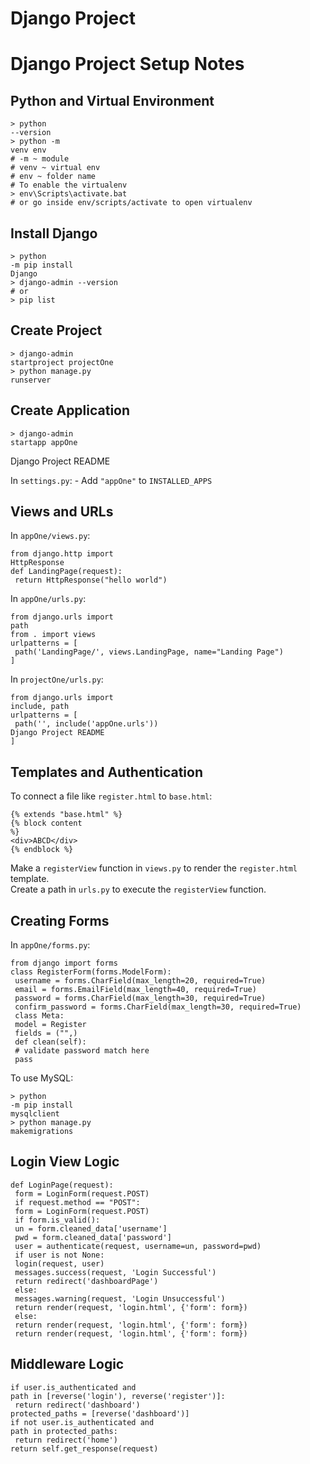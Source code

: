 # Django Project
<h1>Django Project Setup Notes</h1>
<h2>Python and Virtual Environment</h2>
<div class="codehilite">
<pre><span></span><code>&gt;<span class="w"> </span>python<span class="w">
</span>--version
&gt;<span class="w"> </span>python<span class="w"> </span>-m<span class="w">
</span>venv<span class="w"> </span>env<span class="w"> </span>
<span class="c1"># -m ~ module</span>
<span class="c1"># venv ~ virtual env</span>
<span class="c1"># env ~ folder name</span>
<span class="c1"># To enable the virtualenv</span>
&gt;<span class="w"> </span>env<span class="se">\S</span>cripts<span
class="se">\a</span>ctivate.bat
<span class="c1"># or go inside env/scripts/activate to open virtualenv</span>
</code></pre>
</div>
<h2>Install Django</h2>
<div class="codehilite">
<pre><span></span><code>&gt;<span class="w"> </span>python<span class="w">
</span>-m<span class="w"> </span>pip<span class="w"> </span>install<span class="w">
</span>Django
&gt;<span class="w"> </span>django-admin<span class="w"> </span>--version
<span class="c1"># or</span>
&gt;<span class="w"> </span>pip<span class="w"> </span>list
</code></pre>
</div>
<h2>Create Project</h2>
<div class="codehilite">
<pre><span></span><code>&gt;<span class="w"> </span>django-admin<span class="w">
</span>startproject<span class="w"> </span>projectOne
&gt;<span class="w"> </span>python<span class="w"> </span>manage.py<span class="w">
</span>runserver
</code></pre>
</div>
<h2>Create Application</h2>
<div class="codehilite">
<pre><span></span><code>&gt;<span class="w"> </span>django-admin<span class="w">
</span>startapp<span class="w"> </span>appOne
</code></pre>
</div>
Django Project README
<p>In <code>settings.py</code>:
- Add <code>"appOne"</code> to <code>INSTALLED_APPS</code></p>
<h2>Views and URLs</h2>
<p>In <code>appOne/views.py</code>:</p>
<div class="codehilite">
<pre><span></span><code><span class="kn">from</span><span class="w"> </span><span
class="nn">django.http</span><span class="w"> </span><span class="kn">import</span>
<span class="n">HttpResponse</span>
<span class="k">def</span><span class="w"> </span><span
class="nf">LandingPage</span><span class="p">(</span><span class="n">request</span><span
class="p">):</span>
 <span class="k">return</span> <span class="n">HttpResponse</span><span
class="p">(</span><span class="s2">&quot;hello world&quot;</span><span
class="p">)</span>
</code></pre>
</div>
<p>In <code>appOne/urls.py</code>:</p>
<div class="codehilite">
<pre><span></span><code><span class="kn">from</span><span class="w"> </span><span
class="nn">django.urls</span><span class="w"> </span><span class="kn">import</span>
<span class="n">path</span>
<span class="kn">from</span><span class="w"> </span><span class="nn">.</span><span
class="w"> </span><span class="kn">import</span> <span class="n">views</span>
<span class="n">urlpatterns</span> <span class="o">=</span> <span class="p">[</span>
 <span class="n">path</span><span class="p">(</span><span
class="s1">&#39;LandingPage/&#39;</span><span class="p">,</span> <span
class="n">views</span><span class="o">.</span><span class="n">LandingPage</span><span
class="p">,</span> <span class="n">name</span><span class="o">=</span><span
class="s2">&quot;Landing Page&quot;</span><span class="p">)</span>
<span class="p">]</span>
</code></pre>
</div>
<p>In <code>projectOne/urls.py</code>:</p>
<div class="codehilite">
<pre><span></span><code><span class="kn">from</span><span class="w"> </span><span
class="nn">django.urls</span><span class="w"> </span><span class="kn">import</span>
<span class="n">include</span><span class="p">,</span> <span class="n">path</span>
<span class="n">urlpatterns</span> <span class="o">=</span> <span class="p">[</span>
 <span class="n">path</span><span class="p">(</span><span
class="s1">&#39;&#39;</span><span class="p">,</span> <span class="n">include</span><span
class="p">(</span><span class="s1">&#39;appOne.urls&#39;</span><span class="p">))</span>
Django Project README
<span class="p">]</span>
</code></pre>
</div>
<h2>Templates and Authentication</h2>
<p>To connect a file like <code>register.html</code> to <code>base.html</code>:</p>
<div class="codehilite">
<pre><span></span><code><span class="cp">{%</span> <span class="k">extends</span> <span
class="s2">&quot;base.html&quot;</span> <span class="cp">%}</span>
<span class="cp">{%</span> <span class="k">block</span> <span class="nv">content</span>
<span class="cp">%}</span>
<span class="x">&lt;div&gt;ABCD&lt;/div&gt;</span>
<span class="cp">{%</span> <span class="k">endblock</span> <span class="cp">%}</span>
</code></pre>
</div>
<p>Make a <code>registerView</code> function in <code>views.py</code> to render the
<code>register.html</code> template.<br />
Create a path in <code>urls.py</code> to execute the <code>registerView</code>
function.</p>
<h2>Creating Forms</h2>
<p>In <code>appOne/forms.py</code>:</p>
<div class="codehilite">
<pre><span></span><code><span class="kn">from</span><span class="w"> </span><span
class="nn">django</span><span class="w"> </span><span class="kn">import</span> <span
class="n">forms</span>
<span class="k">class</span><span class="w"> </span><span
class="nc">RegisterForm</span><span class="p">(</span><span class="n">forms</span><span
class="o">.</span><span class="n">ModelForm</span><span class="p">):</span>
 <span class="n">username</span> <span class="o">=</span> <span
class="n">forms</span><span class="o">.</span><span class="n">CharField</span><span
class="p">(</span><span class="n">max_length</span><span class="o">=</span><span
class="mi">20</span><span class="p">,</span> <span class="n">required</span><span
class="o">=</span><span class="kc">True</span><span class="p">)</span>
 <span class="n">email</span> <span class="o">=</span> <span
class="n">forms</span><span class="o">.</span><span class="n">EmailField</span><span
class="p">(</span><span class="n">max_length</span><span class="o">=</span><span
class="mi">40</span><span class="p">,</span> <span class="n">required</span><span
class="o">=</span><span class="kc">True</span><span class="p">)</span>
 <span class="n">password</span> <span class="o">=</span> <span
class="n">forms</span><span class="o">.</span><span class="n">CharField</span><span
class="p">(</span><span class="n">max_length</span><span class="o">=</span><span
class="mi">30</span><span class="p">,</span> <span class="n">required</span><span
class="o">=</span><span class="kc">True</span><span class="p">)</span>
 <span class="n">confirm_password</span> <span class="o">=</span> <span
class="n">forms</span><span class="o">.</span><span class="n">CharField</span><span
Django Project README
class="p">(</span><span class="n">max_length</span><span class="o">=</span><span
class="mi">30</span><span class="p">,</span> <span class="n">required</span><span
class="o">=</span><span class="kc">True</span><span class="p">)</span>
 <span class="k">class</span><span class="w"> </span><span
class="nc">Meta</span><span class="p">:</span>
 <span class="n">model</span> <span class="o">=</span> <span
class="n">Register</span>
 <span class="n">fields</span> <span class="o">=</span> <span
class="p">(</span><span class="s2">&quot;&quot;</span><span class="p">,)</span>
 <span class="k">def</span><span class="w"> </span><span class="nf">clean</span><span
class="p">(</span><span class="bp">self</span><span class="p">):</span>
 <span class="c1"># validate password match here</span>
 <span class="k">pass</span>
</code></pre>
</div>
<p>To use MySQL:</p>
<div class="codehilite">
<pre><span></span><code>&gt;<span class="w"> </span>python<span class="w">
</span>-m<span class="w"> </span>pip<span class="w"> </span>install<span class="w">
</span>mysqlclient
&gt;<span class="w"> </span>python<span class="w"> </span>manage.py<span class="w">
</span>makemigrations
</code></pre>
</div>
<h2>Login View Logic</h2>
<div class="codehilite">
<pre><span></span><code><span class="k">def</span><span class="w"> </span><span
class="nf">LoginPage</span><span class="p">(</span><span class="n">request</span><span
class="p">):</span>
 <span class="n">form</span> <span class="o">=</span> <span
class="n">LoginForm</span><span class="p">(</span><span class="n">request</span><span
class="o">.</span><span class="n">POST</span><span class="p">)</span>
 <span class="k">if</span> <span class="n">request</span><span
class="o">.</span><span class="n">method</span> <span class="o">==</span> <span
class="s2">&quot;POST&quot;</span><span class="p">:</span>
 <span class="n">form</span> <span class="o">=</span> <span
class="n">LoginForm</span><span class="p">(</span><span class="n">request</span><span
class="o">.</span><span class="n">POST</span><span class="p">)</span>
 <span class="k">if</span> <span class="n">form</span><span
class="o">.</span><span class="n">is_valid</span><span class="p">():</span>
 <span class="n">un</span> <span class="o">=</span> <span
class="n">form</span><span class="o">.</span><span class="n">cleaned_data</span><span
class="p">[</span><span class="s1">&#39;username&#39;</span><span class="p">]</span>
 <span class="n">pwd</span> <span class="o">=</span> <span
class="n">form</span><span class="o">.</span><span class="n">cleaned_data</span><span
Django Project README
class="p">[</span><span class="s1">&#39;password&#39;</span><span class="p">]</span>
 <span class="n">user</span> <span class="o">=</span> <span
class="n">authenticate</span><span class="p">(</span><span class="n">request</span><span
class="p">,</span> <span class="n">username</span><span class="o">=</span><span
class="n">un</span><span class="p">,</span> <span class="n">password</span><span
class="o">=</span><span class="n">pwd</span><span class="p">)</span>
 <span class="k">if</span> <span class="n">user</span> <span
class="ow">is</span> <span class="ow">not</span> <span class="kc">None</span><span
class="p">:</span>
 <span class="n">login</span><span class="p">(</span><span
class="n">request</span><span class="p">,</span> <span class="n">user</span><span
class="p">)</span>
 <span class="n">messages</span><span class="o">.</span><span
class="n">success</span><span class="p">(</span><span class="n">request</span><span
class="p">,</span> <span class="s1">&#39;Login Successful&#39;</span><span
class="p">)</span>
 <span class="k">return</span> <span class="n">redirect</span><span
class="p">(</span><span class="s1">&#39;dashboardPage&#39;</span><span
class="p">)</span>
 <span class="k">else</span><span class="p">:</span>
 <span class="n">messages</span><span class="o">.</span><span
class="n">warning</span><span class="p">(</span><span class="n">request</span><span
class="p">,</span> <span class="s1">&#39;Login Unsuccessful&#39;</span><span
class="p">)</span>
 <span class="k">return</span> <span class="n">render</span><span
class="p">(</span><span class="n">request</span><span class="p">,</span> <span
class="s1">&#39;login.html&#39;</span><span class="p">,</span> <span
class="p">{</span><span class="s1">&#39;form&#39;</span><span class="p">:</span> <span
class="n">form</span><span class="p">})</span>
 <span class="k">else</span><span class="p">:</span>
 <span class="k">return</span> <span class="n">render</span><span
class="p">(</span><span class="n">request</span><span class="p">,</span> <span
class="s1">&#39;login.html&#39;</span><span class="p">,</span> <span
class="p">{</span><span class="s1">&#39;form&#39;</span><span class="p">:</span> <span
class="n">form</span><span class="p">})</span>
 <span class="k">return</span> <span class="n">render</span><span
class="p">(</span><span class="n">request</span><span class="p">,</span> <span
class="s1">&#39;login.html&#39;</span><span class="p">,</span> <span
class="p">{</span><span class="s1">&#39;form&#39;</span><span class="p">:</span> <span
class="n">form</span><span class="p">})</span>
</code></pre>
</div>
<h2>Middleware Logic</h2>
<div class="codehilite">
<pre><span></span><code><span class="k">if</span> <span class="n">user</span><span
class="o">.</span><span class="n">is_authenticated</span> <span class="ow">and</span>
<span class="n">path</span> <span class="ow">in</span> <span class="p">[</span><span
class="n">reverse</span><span class="p">(</span><span
class="s1">&#39;login&#39;</span><span class="p">),</span> <span
Django Project README
class="n">reverse</span><span class="p">(</span><span
class="s1">&#39;register&#39;</span><span class="p">)]:</span>
 <span class="k">return</span> <span class="n">redirect</span><span
class="p">(</span><span class="s1">&#39;dashboard&#39;</span><span class="p">)</span>
<span class="n">protected_paths</span> <span class="o">=</span> <span
class="p">[</span><span class="n">reverse</span><span class="p">(</span><span
class="s1">&#39;dashboard&#39;</span><span class="p">)]</span>
<span class="k">if</span> <span class="ow">not</span> <span class="n">user</span><span
class="o">.</span><span class="n">is_authenticated</span> <span class="ow">and</span>
<span class="n">path</span> <span class="ow">in</span> <span
class="n">protected_paths</span><span class="p">:</span>
 <span class="k">return</span> <span class="n">redirect</span><span
class="p">(</span><span class="s1">&#39;home&#39;</span><span class="p">)</span>
<span class="k">return</span> <span class="bp">self</span><span class="o">.</span><span
class="n">get_response</span><span class="p">(</span><span class="n">request</span><span
class="p">)</span>
</code></pre>
</div>